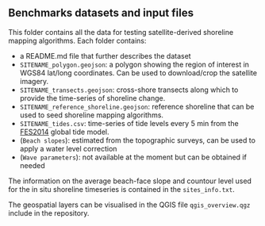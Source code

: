 ## Benchmarks datasets and input files

This folder contains all the data for testing satellite-derived shoreline mapping algorithms. Each folder contains:
- a README.md file that further describes the dataset
- `SITENAME_polygon.geojson`: a polygon showing the region of interest in WGS84 lat/long coordinates. Can be used to download/crop the satellite imagery.
- `SITENAME_transects.geojson`: cross-shore transects along which to provide the time-series of shoreline change.
- `SITENAME_reference_shoreline.geojson`: reference shoreline that can be used to seed shoreline mapping algorithms.
- `SITENAME_tides.csv`: time-series of tide levels every 5 min from the [FES2014](https://www.aviso.altimetry.fr/es/data/products/auxiliary-products/global-tide-fes/description-fes2014.html) global tide model.
- (`Beach slopes`): estimated from the topographic surveys, can be used to apply a water level correction
- (`Wave parameters`): not available at the moment but can be obtained if needed

The information on the average beach-face slope and countour level used for the in situ shoreline timeseries is contained in the `sites_info.txt`.

The geospatial layers can be visualised in the QGIS file `qgis_overview.qgz` include in the repository.

